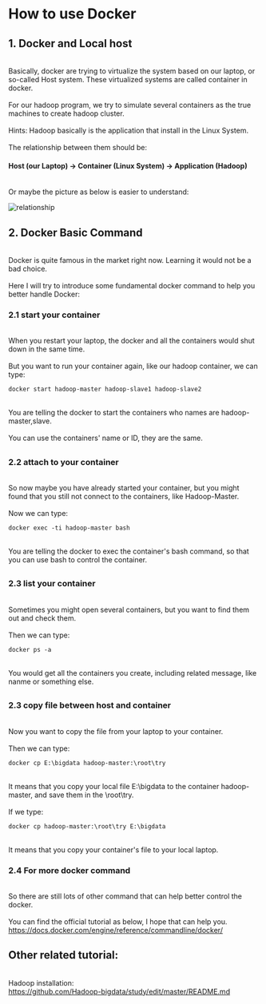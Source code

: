 # How to use Docker

## 1. Docker and Local host
<br>Basically, docker are trying to virtualize the system based on our laptop, or so-called Host system. These virtualized systems are called container in docker.</br>
<br>For our hadoop program, we try to simulate several containers as the true machines to create hadoop cluster.</br>
<br>Hints: Hadoop basically is the application that install in the Linux System.</br>
<br> The relationship between them should be:</br>
#### Host (our Laptop) -> Container (Linux System) -> Application (Hadoop)
<br> Or maybe the picture as below is easier to understand:

![relationship](https://www.juniper.net/assets/img/misc/diagram-what-is-docker-container.png)




## 2. Docker Basic Command
<br> Docker is quite famous in the market right now. Learning it would not be a bad choice.</br>
<br> Here I will try to introduce some fundamental docker command to help you better handle Docker:</br>

### 2.1 start your container
<br>When you restart your laptop, the docker and all the containers would shut down in the same time.</br>
<br>But you want to run your container again, like our hadoop container, we can type:</br>

	docker start hadoop-master hadoop-slave1 hadoop-slave2
<br> You are telling the docker to start the containers who names are hadoop-master,slave.</br>
<br> You can use the containers' name or ID, they are the same.</br>
##
### 2.2 attach to your container
<br>So now maybe you have already started your container, but you might found that you still not connect to the containers, like Hadoop-Master.</br>
<br>Now we can type:</br>

	docker exec -ti hadoop-master bash
<br> You are telling the docker to exec the container's bash command, so that you can use bash to control the container.</br>
##
### 2.3 list your container
<br>Sometimes you might open several containers, but you want to find them out and check them.</br>
<br>Then we can type:</br>

	docker ps -a
<br> You would get all the containers you create, including related message, like nanme or something else.</br>
##
### 2.3 copy file between host and container
<br>Now you want to copy the file from your laptop to your container.</br>
<br>Then we can type:</br>

	docker cp E:\bigdata hadoop-master:\root\try
<br> It means that you copy your local file  E:\bigdata to the container hadoop-master, and save them in the \root\try.</br>
<br>If we type:</br>

	docker cp hadoop-master:\root\try E:\bigdata 
<br> It means that you copy your container's file to your local laptop.</br>

### 2.4 For more docker command
<br>So there are still lots of other command that can help better control the docker.</br>
<br> You can find the official tutorial as below, I hope that can help you.</br>
https://docs.docker.com/engine/reference/commandline/docker/

## Other related tutorial:
<br>Hadoop installation:</br>
https://github.com/Hadoop-bigdata/study/edit/master/README.md
